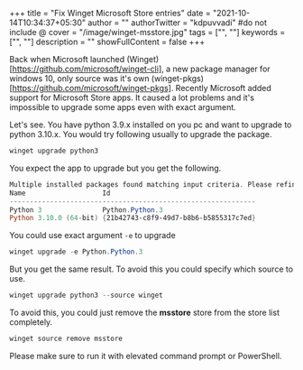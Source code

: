 +++
title = "Fix Winget Microsoft Store entries"
date = "2021-10-14T10:34:37+05:30"
author = ""
authorTwitter = "kdpuvvadi" #do not include @
cover = "/image/winget-msstore.jpg"
tags = ["", ""]
keywords = ["", ""]
description = ""
showFullContent = false
+++

Back when Microsoft launched (Winget)[https://github.com/microsoft/winget-cli], a new package manager for windows 10, only source was it's own (winget-pkgs)[https://github.com/microsoft/winget-pkgs]. Recently Microsoft added support for Microsoft Store apps. It caused a lot problems and it's impossible to upgrade some apps even with exact argument. 

Let's see. You have python 3.9.x installed on you pc and want to upgrade to python 3.10.x. You would try following usually to upgrade the package. 

```powershell
winget upgrade python3
```

You expect the app to upgrade but you get the following. 

```powershell
Multiple installed packages found matching input criteria. Please refine the input.
Name                   Id
-------------------------------------------------------------
Python 3               Python.Python.3
Python 3.10.0 (64-bit) {21b42743-c8f9-49d7-b8b6-b5855317c7ed}
```

You could use exact argument `-e` to upgrade 

```powershell
winget upgrade -e Python.Python.3
```

But you get the same result. To avoid this you could specify which source to use. 

```powershell
winget upgrade python3 --source winget 
```

To avoid this, you could just remove the **msstore** store from the store list completely. 

```powershell
winget source remove msstore
```

Please make sure to run it with elevated command prompt or PowerShell. 